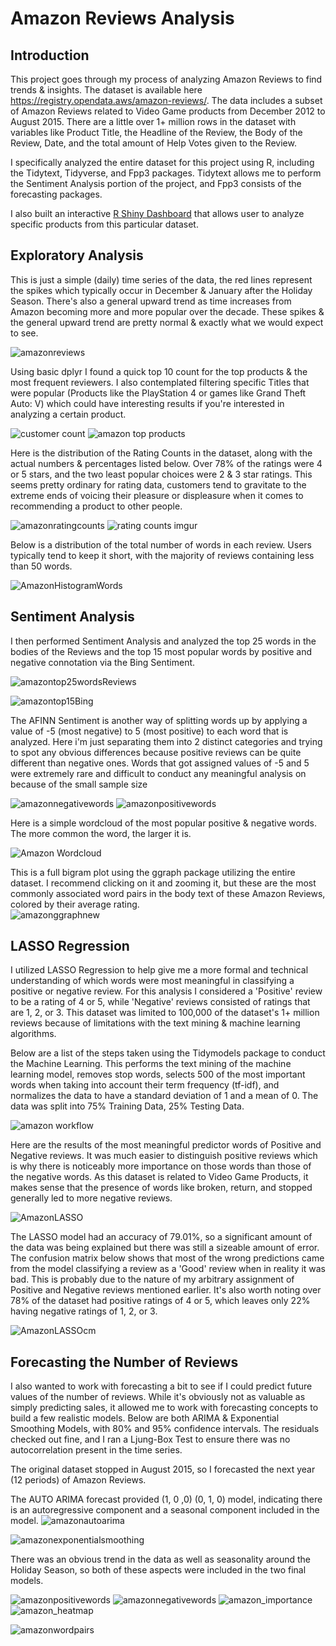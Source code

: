 # Amazon Reviews Analysis

## Introduction
This project goes through my process of analyzing Amazon Reviews to find trends & insights.  The dataset is available here https://registry.opendata.aws/amazon-reviews/.  The data includes a subset of Amazon Reviews related to Video Game products from December 2012 to August 2015.  There are a little over 1+ million rows in the dataset with variables like Product Title, the Headline of the Review, the Body of the Review, Date, and the total amount of Help Votes given to the Review.

I specifically analyzed the entire dataset for this project using R, including the Tidytext, Tidyverse, and Fpp3 packages.  Tidytext allows me to perform the Sentiment Analysis portion of the project, and Fpp3 consists of the forecasting packages.

I also built an interactive [R Shiny Dashboard](https://jyablonski.shinyapps.io/amazon-dashboard/) that allows user to analyze specific products from this particular dataset.

## Exploratory Analysis
This is just a simple (daily) time series of the data, the red lines represent the spikes which typically occur in December & January after the Holiday Season.  There's also a general upward trend as time increases from Amazon becoming more and more popular over the decade.  These spikes & the general upward trend are pretty normal & exactly what we would expect to see.

![amazonreviews](https://user-images.githubusercontent.com/16946556/113646472-bba11680-963d-11eb-94e7-2b42fa009f42.png)

Using basic dplyr I found a quick top 10 count for the top products & the most frequent reviewers.  I also contemplated filtering specific Titles that were popular (Products like the PlayStation 4 or games like Grand Theft Auto: V) which could have interesting results if you're interested in analyzing a certain product.

![customer count](https://user-images.githubusercontent.com/16946556/76690608-d94ca980-65fe-11ea-8326-4c930987dd3c.png)
![amazon top products](https://user-images.githubusercontent.com/16946556/76690609-d9e54000-65fe-11ea-8369-25138ae047ca.png)


Here is the distribution of the Rating Counts in the dataset, along with the actual numbers & percentages listed below.  Over 78% of the ratings were 4 or 5 stars, and the two least popular choices were 2 & 3 star ratings.  This seems pretty ordinary for rating data, customers tend to gravitate to the extreme ends of voicing their pleasure or displeasure when it comes to recommending a product to other people.

![amazonratingcounts](https://user-images.githubusercontent.com/16946556/113646470-bba11680-963d-11eb-8ab3-379da23f10d7.png)
![rating counts imgur](https://user-images.githubusercontent.com/16946556/77356710-16eaba00-6d04-11ea-98d0-b7f984f1c8b3.png)

Below is a distribution of the total number of words in each review.  Users typically tend to keep it short, with the majority of reviews containing less than 50 words.  

![AmazonHistogramWords](https://user-images.githubusercontent.com/16946556/81755474-b9eec300-946d-11ea-9395-2fc25db1909e.png)


## Sentiment Analysis
I then performed Sentiment Analysis and analyzed the top 25 words in the bodies of the Reviews and the top 15 most popular words by positive and negative connotation via the Bing Sentiment.  

![amazontop25wordsReviews](https://user-images.githubusercontent.com/16946556/75707751-57f72d80-5c74-11ea-8588-4a98a78d4624.png)

![amazontop15Bing](https://user-images.githubusercontent.com/16946556/113646462-ba6fe980-963d-11eb-8136-bae26ac663eb.png)

The AFINN Sentiment is another way of splitting words up by applying a value of -5 (most negative) to 5 (most positive) to each word that is analyzed.  Here i'm just separating them into 2 distinct categories and trying to spot any obvious differences because positive reviews can be quite different than negative ones.  Words that got assigned values of -5 and 5 were extremely rare and difficult to conduct any meaningful analysis on because of the small sample size

![amazonnegativewords](https://user-images.githubusercontent.com/16946556/75707755-59c0f100-5c74-11ea-8c84-96dfbd4d6ec7.png)
![amazonpositivewords](https://user-images.githubusercontent.com/16946556/75707756-59c0f100-5c74-11ea-92f9-3704e20ce6ba.png)

Here is a simple wordcloud of the most popular positive & negative words.  The more common the word, the larger it is. 

![Amazon Wordcloud](https://user-images.githubusercontent.com/16946556/75715404-369d3e00-5c82-11ea-8078-a64f19cd94ee.png)


This is a full bigram plot using the ggraph package utilizing the entire dataset.  I recommend clicking on it and zooming it, but these are the most commonly associated word pairs in the body text of these Amazon Reviews, colored by their average rating.  
![amazonggraphnew](https://user-images.githubusercontent.com/16946556/113646467-bb088000-963d-11eb-98e0-6cfcdb8d64c5.png)


## LASSO Regression
I utilized LASSO Regression to help give me a more formal and technical understanding of which words were most meaningful in classifying a positive or negative review.  For this analysis I considered a 'Positive' review to be a rating of 4 or 5, while 'Negative' reviews consisted of ratings that are 1, 2, or 3.  This dataset was limited to 100,000 of the dataset's 1+ million reviews because of limitations with the text mining & machine learning algorithms.

Below are a list of the steps taken using the Tidymodels package to conduct the Machine Learning.  This performs the text mining of the machine learning model, removes stop words, selects 500 of the most important words when taking into account their term frequency (tf-idf), and normalizes the data to have a standard deviation of 1 and a mean of 0.  The data was split into 75% Training Data, 25% Testing Data.

![amazon workflow](https://user-images.githubusercontent.com/16946556/81755962-3504a900-946f-11ea-8835-c5d07ca19eb5.png)

Here are the results of the most meaningful predictor words of Positive and Negative reviews.  It was much easier to distinguish positive reviews which is why there is noticeably more importance on those words than those of the negative words.  As this dataset is related to Video Game Products, it makes sense that the presence of words like broken, return, and stopped generally led to more negative reviews. 

![AmazonLASSO](https://user-images.githubusercontent.com/16946556/81755471-b9562c80-946d-11ea-9842-ffe136ab037e.png)

The LASSO model had an accuracy of 79.01%, so a significant amount of the data was being explained but there was still a sizeable amount of error.  The confusion matrix below shows that most of the wrong predictions came from the model classifying a review as a 'Good' review when in reality it was bad.  This is probably due to the nature of my arbitrary assignment of Positive and Negative reviews mentioned earlier.  It's also worth noting over 78% of the dataset had positive ratings of 4 or 5, which leaves only 22% having negative ratings of 1, 2, or 3.

![AmazonLASSOcm](https://user-images.githubusercontent.com/16946556/81755473-b9eec300-946d-11ea-940e-cd5696773840.png)

## Forecasting the Number of Reviews
I also wanted to work with forecasting a bit to see if I could predict future values of the number of reviews.  While it's obviously not as valuable as simply predicting sales, it allowed me to work with forecasting concepts to build a few realistic models.  Below are both ARIMA & Exponential Smoothing Models, with 80% and 95% confidence intervals.  The residuals checked out fine, and I ran a Ljung-Box Test to ensure there was no autocorrelation present in the time series.  

The original dataset stopped in August 2015, so I forecasted the next year (12 periods) of Amazon Reviews.

The AUTO ARIMA forecast provided (1, 0 ,0) (0, 1, 0) model, indicating there is an autoregressive component and a seasonal component included in the model.
![amazonautoarima](https://user-images.githubusercontent.com/16946556/113646461-ba6fe980-963d-11eb-830d-f7097642d8f3.png)

![amazonexponentialsmoothing](https://user-images.githubusercontent.com/16946556/113646459-b9d75300-963d-11eb-99ca-25f9e2a88a20.png)

There was an obvious trend in the data as well as seasonality around the Holiday Season, so both of these aspects were included in the two final models. 



![amazonpositivewords](https://user-images.githubusercontent.com/16946556/113646463-ba6fe980-963d-11eb-8092-1e7ea0ece498.png)
![amazonnegativewords](https://user-images.githubusercontent.com/16946556/113646464-ba6fe980-963d-11eb-865b-41ab9a2ceba2.png)
![amazon_importance](https://user-images.githubusercontent.com/16946556/113646465-bb088000-963d-11eb-8fb1-2f4f73885dc5.png)
![amazon_heatmap](https://user-images.githubusercontent.com/16946556/113646466-bb088000-963d-11eb-9727-b7a0a6dcae86.png)

![amazonwordpairs](https://user-images.githubusercontent.com/16946556/113646469-bba11680-963d-11eb-8eb1-8c912d23a65e.png)



